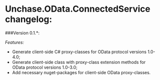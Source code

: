 # Unchase.OData.ConnectedService сhangelog:

###Version 0.1.*:

*Features:*

- Generate client-side C# proxy-classes for OData protocol versions 1.0-4.0;
- Generate client-side class with proxy-class extension methods for OData protocol versions 1.0-3.0;
- Add necessary nuget-packages for client-side OData proxy-classes.